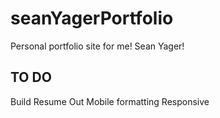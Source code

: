 # seanYagerPortfolio
Personal portfolio site for me! Sean Yager!

##  TO DO

Build Resume Out
Mobile formatting
Responsive